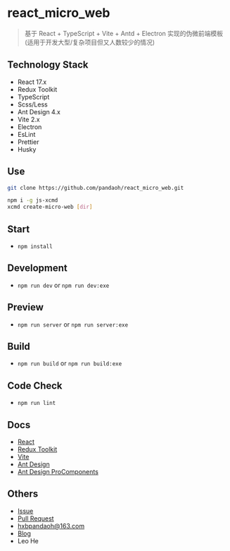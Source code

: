 # react_micro_web

> 基于 React + TypeScript + Vite + Antd + Electron 实现的伪微前端模板(适用于开发大型/复杂项目但又人数较少的情况)

## Technology Stack

* React 17.x
* Redux Toolkit
* TypeScript
* Scss/Less
* Ant Design 4.x
* Vite 2.x
* Electron
* EsLint
* Prettier
* Husky

## Use

```bash
git clone https://github.com/pandaoh/react_micro_web.git

npm i -g js-xcmd
xcmd create-micro-web [dir]
```

## Start

* `npm install`

## Development

* `npm run dev` or `npm run dev:exe`

## Preview

* `npm run server` or `npm run server:exe`

## Build

* `npm run build` or `npm run build:exe`

## Code Check

* `npm run lint`

## Docs

* [React](https://reactjs.bootcss.com/)
* [Redux Toolkit](http://cn.redux.js.org/redux-toolkit/overview/)
* [Vite](https://cn.vitejs.dev/guide/)
* [Ant Design](https://ant.design/components/overview-cn/)
* [Ant Design ProComponents](https://procomponents.ant.design/components/)

## Others

* [Issue](https://github.com/pandaoh/react_micro_web/issues)
* [Pull Request](https://github.com/pandaoh/react_micro_web/pulls)
* [hxbpandaoh@163.com](mailto:hxbpandaoh@163.com)
* [Blog](http://a.biugle.cn)
* Leo He
